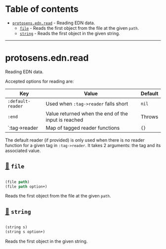 # Table of contents
-  [`protosens.edn.read`](#protosens.edn.read)  - Reading EDN data.
    -  [`file`](#protosens.edn.read/file) - Reads the first object from the file at the given <code>path</code>.
    -  [`string`](#protosens.edn.read/string) - Reads the first object in the given string.

-----
# <a name="protosens.edn.read">protosens.edn.read</a>


Reading EDN data.

   Accepted options for reading are:

   | Key               | Value                                               | Default |
   |-------------------|-----------------------------------------------------|---------|
   | `:default-reader` | Used when `:tag->reader` falls short                | `nil`   |
   | `:end`            | Value returned when the end of the input is reached | Throws  |
   | `:tag->reader     | Map of tagged reader functions                      | `{}`    |

   The default reader (if provided) is only used when there is no reader function for a given tag
   in `:tag->reader`. It takes 2 arguments: the tag and its associated value.




## <a name="protosens.edn.read/file">[:page_facing_up:](https://github.com/protosens/monorepo.cljc/blob/develop/module/edn/src/main/clj/protosens/edn/read.clj#L46-L63) `file`</a>
``` clojure

(file path)
(file path option+)
```


Reads the first object from the file at the given `path`.

## <a name="protosens.edn.read/string">[:page_facing_up:](https://github.com/protosens/monorepo.cljc/blob/develop/module/edn/src/main/clj/protosens/edn/read.clj#L67-L81) `string`</a>
``` clojure

(string s)
(string s option+)
```


Reads the first object in the given string.

